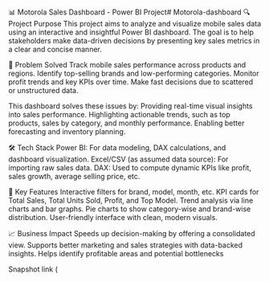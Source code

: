 📊 Motorola Sales Dashboard - Power BI Project# Motorola-dashboard
🔍 Project Purpose
This project aims to analyze and visualize mobile sales data using an interactive and insightful Power BI dashboard. The goal is to help stakeholders make data-driven decisions by presenting key sales metrics in a clear and concise manner.

🚀 Problem Solved
Track mobile sales performance across products and regions.
Identify top-selling brands and low-performing categories.
Monitor profit trends and key KPIs over time.
Make fast decisions due to scattered or unstructured data.

This dashboard solves these issues by:
Providing real-time visual insights into sales performance.
Highlighting actionable trends, such as top products, sales by category, and monthly performance.
Enabling better forecasting and inventory planning.

🛠️ Tech Stack
Power BI: For data modeling, DAX calculations, and dashboard visualization.
Excel/CSV (as assumed data source): For importing raw sales data.
DAX: Used to compute dynamic KPIs like profit, sales growth, average selling price, etc.

📌 Key Features
Interactive filters for brand, model, month, etc.
KPI cards for Total Sales, Total Units Sold, Profit, and Top Model.
Trend analysis via line charts and bar graphs.
Pie charts to show category-wise and brand-wise distribution.
User-friendly interface with clean, modern visuals.

📈 Business Impact
Speeds up decision-making by offering a consolidated view.
Supports better marketing and sales strategies with data-backed insights.
Helps identify profitable areas and potential bottlenecks

Snapshot 
link (

